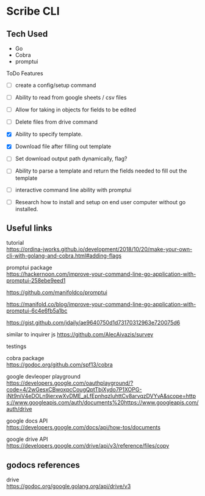 # Scribe CLI

## Tech Used
* Go
* Cobra
* promptui

ToDo Features
- [ ] create a config/setup command
- [ ] Ability to read from google sheets / csv files
- [ ] Allow for taking in objects for fields to be edited
- [ ] Delete files from drive command
- [x] Ability to specify template.
- [x] Download file after filling out template
- [ ] Set download output path dynamically, flag?
- [ ] Ability to parse a template and return the fields needed to fill out the template
- [ ] interactive command line ability with promptui
- [ ] Research how to install and setup on end user computer without go installed. 


## Useful links

tutorial  
https://ordina-jworks.github.io/development/2018/10/20/make-your-own-cli-with-golang-and-cobra.html#adding-flags

promptui package  
https://hackernoon.com/improve-your-command-line-go-application-with-promptui-258ebe9eed1  

https://github.com/manifoldco/promptui  

https://manifold.co/blog/improve-your-command-line-go-application-with-promptui-6c4e6fb5a1bc

https://gist.github.com/jdaily/ae9640750d1d73170312963e720075d6

similar to inquirer js
https://github.com/AlecAivazis/survey

testings

cobra package  
https://godoc.org/github.com/spf13/cobra

google devleoper playground  
https://developers.google.com/oauthplayground/?code=4/2wGesxCBwoxpcCougQptTbjXydo7P1XOPG-iNt9niV4eDOLn9ierxwXvDME_aLfEpnhqzIuhttCv8arvqzDVYvA&scope=https://www.googleapis.com/auth/documents%20https://www.googleapis.com/auth/drive

google docs API    
https://developers.google.com/docs/api/how-tos/documents


google drive API  
https://developers.google.com/drive/api/v3/reference/files/copy

## godocs references
drive  
https://godoc.org/google.golang.org/api/drive/v3
